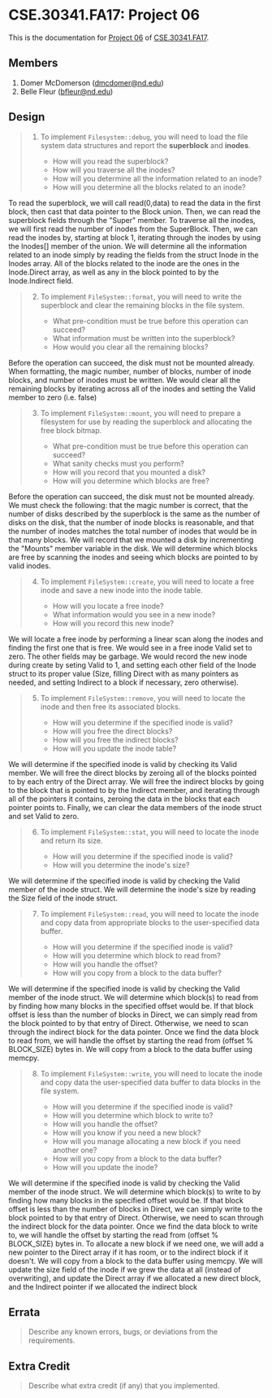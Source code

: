 CSE.30341.FA17: Project 06
==========================

This is the documentation for [Project 06] of [CSE.30341.FA17].

Members
-------

1. Domer McDomerson (dmcdomer@nd.edu)
2. Belle Fleur (bfleur@nd.edu)

Design
------

> 1. To implement `Filesystem::debug`, you will need to load the file system
>    data structures and report the **superblock** and **inodes**.
>
>       - How will you read the superblock?
>       - How will you traverse all the inodes?
>       - How will you determine all the information related to an inode?
>       - How will you determine all the blocks related to an inode?

To read the superblock, we will call read(0,data) to read the data in the first
block, then cast that data pointer to the Block union. Then, we can read the 
superblock fields through the "Super" member.
To traverse all the inodes, we will first read the number of inodes from the
SuperBlock. Then, we can read the inodes by, starting at block 1, iterating
through the inodes by using the Inodes[] member of the union.
We will determine all the information related to an inode simply by reading
the fields from the struct Inode in the Inodes array.
All of the blocks related to the inode are the ones in the Inode.Direct array,
as well as any in the block pointed to by the Inode.Indirect field.

> 2. To implement `FileSystem::format`, you will need to write the superblock
>    and clear the remaining blocks in the file system.
>
>       - What pre-condition must be true before this operation can succeed?
>       - What information must be written into the superblock?
>       - How would you clear all the remaining blocks?

Before the operation can succeed, the disk must not be mounted already.
When formatting, the magic number, number of blocks, number of inode blocks,
and number of inodes must be written.
We would clear all the remaining blocks by iterating across all of the inodes
and setting the Valid member to zero (i.e. false)

> 3. To implement `FileSystem::mount`, you will need to prepare a filesystem
>    for use by reading the superblock and allocating the free block bitmap.
>
>       - What pre-condition must be true before this operation can succeed?
>       - What sanity checks must you perform?
>       - How will you record that you mounted a disk?
>       - How will you determine which blocks are free?

Before the operation can succeed, the disk must not be mounted already.
We must check the following: that the magic number is correct, that the number of disks
described by the superblock is the same as the number of disks on the disk, that the
number of inode blocks is reasonable, and that the number of inodes matches the total
number of inodes that would be in that many blocks.
We will record that we mounted a disk by incrementing the "Mounts" member variable
in the disk.
We will determine which blocks are free by scanning the inodes and seeing which
blocks are pointed to by valid inodes.

> 4. To implement `FileSystem::create`, you will need to locate a free inode
>    and save a new inode into the inode table.
>
>       - How will you locate a free inode?
>       - What information would you see in a new inode?
>       - How will you record this new inode?

We will locate a free inode by performing a linear scan along the inodes and
finding the first one that is free.
We would see in a free inode Valid set to zero. The other fields may be garbage.
We would record the new inode during create by seting Valid to 1, and setting
each other field of the Inode struct to its proper value (Size, filling Direct
with as many pointers as needed, and setting Indirect to a block if necessary,
zero otherwise).


> 5. To implement `FileSystem::remove`, you will need to locate the inode and
>    then free its associated blocks.
>
>       - How will you determine if the specified inode is valid?
>       - How will you free the direct blocks?
>       - How will you free the indirect blocks?
>       - How will you update the inode table?

We will determine if the specified inode is valid by checking its Valid member.
We will free the direct blocks by zeroing all of the blocks pointed to by each
entry of the Direct array.
We will free the indirect blocks by going to the block that is pointed to by the
Indirect member, and iterating through all of the pointers it contains, zeroing
the data in the blocks that each pointer points to.
Finally, we can clear the data members of the inode struct and set Valid to zero.

> 6. To implement `FileSystem::stat`, you will need to locate the inode and
>    return its size.
>
>       - How will you determine if the specified inode is valid?
>       - How will you determine the inode's size?

We will determine if the specified inode is valid by checking the Valid member
of the inode struct.
We will determine the inode's size by reading the Size field of the inode struct.

> 7. To implement `FileSystem::read`, you will need to locate the inode and
>    copy data from appropriate blocks to the user-specified data buffer.
>
>       - How will you determine if the specified inode is valid?
>       - How will you determine which block to read from?
>       - How will you handle the offset?
>       - How will you copy from a block to the data buffer?

We will determine if the specified inode is valid by checking the Valid member
of the inode struct.
We will determine which block(s) to read from by finding how many blocks in
the specified offset would be. If that block offset is less than the number
of blocks in Direct, we can simply read from the block pointed to by that entry
of Direct. Otherwise, we need to scan through the indirect block for the data
pointer.
Once we find the data block to read from, we will handle the offset by starting
the read from (offset % BLOCK_SIZE) bytes in.
We will copy from a block to the data buffer using memcpy.


> 8. To implement `FileSystem::write`, you will need to locate the inode and
>    copy data the user-specified data buffer to data blocks in the file
>    system.
>
>       - How will you determine if the specified inode is valid?
>       - How will you determine which block to write to?
>       - How will you handle the offset?
>       - How will you know if you need a new block?
>       - How will you manage allocating a new block if you need another one?
>       - How will you copy from a block to the data buffer?
>       - How will you update the inode?

We will determine if the specified inode is valid by checking the Valid member
of the inode struct.
We will determine which block(s) to write to by finding how many blocks in
the specified offset would be. If that block offset is less than the number
of blocks in Direct, we can simply write to the block pointed to by that entry
of Direct. Otherwise, we need to scan through the indirect block for the data
pointer.
Once we find the data block to write to, we will handle the offset by starting
the read from (offset % BLOCK_SIZE) bytes in.
To allocate a new block if we need one, we will add a new pointer to the Direct
array if it has room, or to the indirect block if it doesn't.
We will copy from a block to the data buffer using memcpy.
We will update the size field of the inode if we grew the data at all (instead
of overwriting), and update the Direct array if we allocated a new direct block,
and the Indirect pointer if we allocated the indirect block

Errata
------

> Describe any known errors, bugs, or deviations from the requirements.

Extra Credit
------------

> Describe what extra credit (if any) that you implemented.

[Project 06]:       https://www3.nd.edu/~pbui/teaching/cse.30341.fa17/project06.html
[CSE.30341.FA17]:   https://www3.nd.edu/~pbui/teaching/cse.30341.fa17/
[Google Drive]:     https://drive.google.com
